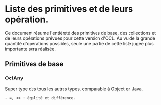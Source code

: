 # Liste des primitives et de leurs opération.

Ce document résume l'entièreté des primitives de base, des collections et de leurs opérations prévues pour cette version d'OCL. Au vu de la grande quantité d'opérations possibles, seule une partie de cette liste jugée plus importante sera réalisée.

## Primitives de base

### __OclAny__

Super type des tous les autres types. comparable à Object en Java.

    - =, <> : égalité et différence.
